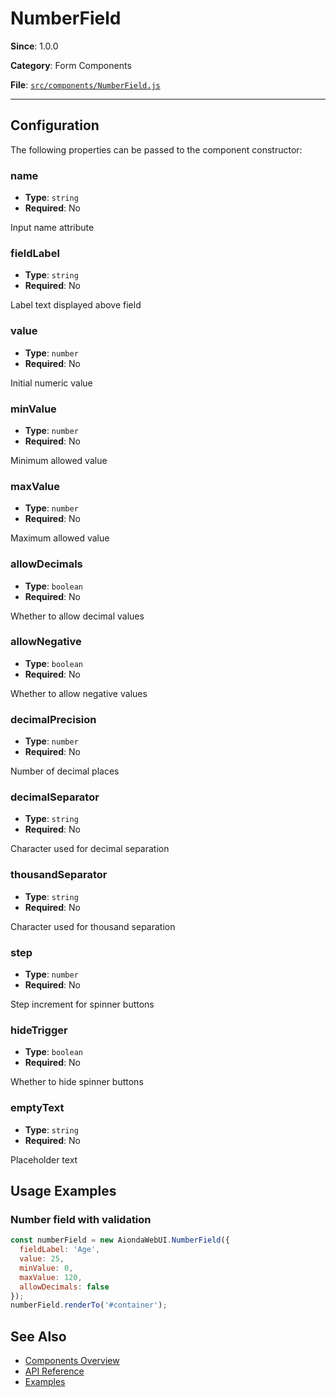 # NumberField



**Since**: 1.0.0

**Category**: Form Components

**File**: [`src/components/NumberField.js`](src/components/NumberField.js)

---

## Configuration

The following properties can be passed to the component constructor:

### name

- **Type**: `string`
- **Required**: No

Input name attribute

### fieldLabel

- **Type**: `string`
- **Required**: No

Label text displayed above field

### value

- **Type**: `number`
- **Required**: No

Initial numeric value

### minValue

- **Type**: `number`
- **Required**: No

Minimum allowed value

### maxValue

- **Type**: `number`
- **Required**: No

Maximum allowed value

### allowDecimals

- **Type**: `boolean`
- **Required**: No

Whether to allow decimal values

### allowNegative

- **Type**: `boolean`
- **Required**: No

Whether to allow negative values

### decimalPrecision

- **Type**: `number`
- **Required**: No

Number of decimal places

### decimalSeparator

- **Type**: `string`
- **Required**: No

Character used for decimal separation

### thousandSeparator

- **Type**: `string`
- **Required**: No

Character used for thousand separation

### step

- **Type**: `number`
- **Required**: No

Step increment for spinner buttons

### hideTrigger

- **Type**: `boolean`
- **Required**: No

Whether to hide spinner buttons

### emptyText

- **Type**: `string`
- **Required**: No

Placeholder text




## Usage Examples

### Number field with validation


```javascript
const numberField = new AiondaWebUI.NumberField({
  fieldLabel: 'Age',
  value: 25,
  minValue: 0,
  maxValue: 120,
  allowDecimals: false
});
numberField.renderTo('#container');
```


## See Also

- [Components Overview](../index.md)
- [API Reference](../api/component.md)
- [Examples](../examples/index.md)